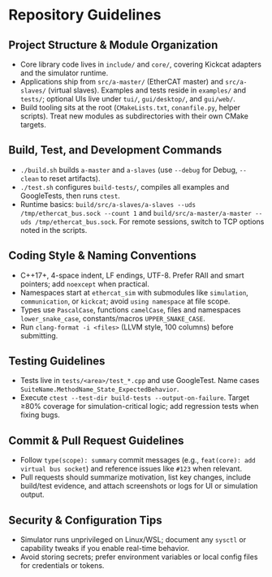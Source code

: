 # Repository Guidelines

## Project Structure & Module Organization
- Core library code lives in `include/` and `core/`, covering Kickcat adapters and the simulator runtime.
- Applications ship from `src/a-master/` (EtherCAT master) and `src/a-slaves/` (virtual slaves). Examples and tests reside in `examples/` and `tests/`; optional UIs live under `tui/`, `gui/desktop/`, and `gui/web/`.
- Build tooling sits at the root (`CMakeLists.txt`, `conanfile.py`, helper scripts). Treat new modules as subdirectories with their own CMake targets.

## Build, Test, and Development Commands
- `./build.sh` builds `a-master` and `a-slaves` (use `--debug` for Debug, `--clean` to reset artifacts).
- `./test.sh` configures `build-tests/`, compiles all examples and GoogleTests, then runs `ctest`.
- Runtime basics: `build/src/a-slaves/a-slaves --uds /tmp/ethercat_bus.sock --count 1` and `build/src/a-master/a-master --uds /tmp/ethercat_bus.sock`. For remote sessions, switch to TCP options noted in the scripts.

## Coding Style & Naming Conventions
- C++17+, 4-space indent, LF endings, UTF-8. Prefer RAII and smart pointers; add `noexcept` when practical.
- Namespaces start at `ethercat_sim` with submodules like `simulation`, `communication`, or `kickcat`; avoid `using namespace` at file scope.
- Types use `PascalCase`, functions `camelCase`, files and namespaces `lower_snake_case`, constants/macros `UPPER_SNAKE_CASE`.
- Run `clang-format -i <files>` (LLVM style, 100 columns) before submitting.

## Testing Guidelines
- Tests live in `tests/<area>/test_*.cpp` and use GoogleTest. Name cases `SuiteName.MethodName_State_ExpectedBehavior`.
- Execute `ctest --test-dir build-tests --output-on-failure`. Target ≥80% coverage for simulation-critical logic; add regression tests when fixing bugs.

## Commit & Pull Request Guidelines
- Follow `type(scope): summary` commit messages (e.g., `feat(core): add virtual bus socket`) and reference issues like `#123` when relevant.
- Pull requests should summarize motivation, list key changes, include build/test evidence, and attach screenshots or logs for UI or simulation output.

## Security & Configuration Tips
- Simulator runs unprivileged on Linux/WSL; document any `sysctl` or capability tweaks if you enable real-time behavior.
- Avoid storing secrets; prefer environment variables or local config files for credentials or tokens.
